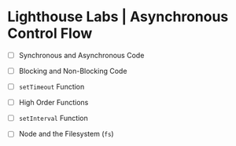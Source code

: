 # Lighthouse Labs | Asynchronous Control Flow

* [ ] Synchronous and Asynchronous Code
* [ ] Blocking and Non-Blocking Code
* [ ] `setTimeout` Function
* [ ] High Order Functions
* [ ] `setInterval` Function
* [ ] Node and the Filesystem (`fs`)

